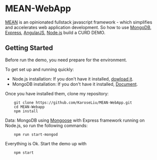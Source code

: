 MEAN-WebApp
==========

[MEAN](http://mean.io/#!/) is an opinionated fullstack javascript framework - which simplifies and accelerates web application development. So how to use [MongoDB](https://www.mongodb.org/), [Express](http://expressjs.com/), [AngularJS](http://angularjs.org/), [Node.js](http://nodejs.org/) build a CURD DEMO.

Getting Started
---------------

Before run the demo, you need prepare for the environment.

To get set up and running quickly:
 - Node.js installation: If you don't have it installed, [dowload it](http://nodejs.org/download/).
 - MongoDB installation: If you don't have it installed, [Document](http://docs.mongodb.org/manual/).


Once you have installed them, clone my repository:
		
		git clone https://github.com/KaroseLiu/MEAN-WebApp.git
		cd MEAN-Webapp
		npm install


Data: MongoDB using [Mongoose](http://mongoosejs.com/) with Express framework running on Node.js, so run the following commands:


		npm run start-mongod
        



Everything is Ok. Start the demo up with

		npm start


